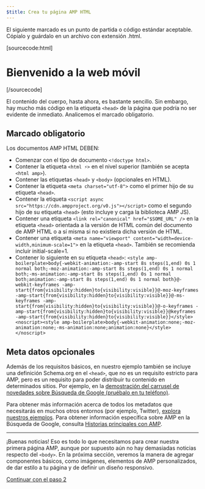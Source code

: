 ```yaml
---
$title: Crea tu página AMP HTML
---
```


El siguiente marcado es un punto de partida o código estándar aceptable.
Cópialo y guárdalo en un archivo con extensión .html.

[sourcecode:html]
<!doctype html>
<html amp lang="es">
  <head>
    <meta charset="utf-8">
    <script async src="https://cdn.ampproject.org/v0.js"></script>
    <title>Hola, AMP</title>
    <link rel="canonical" href="http://example.ampproject.org/article-metadata.html" />
    <meta name="viewport" content="width=device-width,minimum-scale=1,initial-scale=1">
    <script type="application/ld+json">
      {
        "@context": "http://schema.org",
        "@type": "NewsArticle",
        "headline": "Open-source framework for publishing content",
        "datePublished": "2015-10-07T12:02:41Z",
        "image": [
          "logo.jpg"
        ]
      }
    </script>
    <style amp-boilerplate>body{-webkit-animation:-amp-start 8s steps(1,end) 0s 1 normal both;-moz-animation:-amp-start 8s steps(1,end) 0s 1 normal both;-ms-animation:-amp-start 8s steps(1,end) 0s 1 normal both;animation:-amp-start 8s steps(1,end) 0s 1 normal both}@-webkit-keyframes -amp-start{from{visibility:hidden}to{visibility:visible}}@-moz-keyframes -amp-start{from{visibility:hidden}to{visibility:visible}}@-ms-keyframes -amp-start{from{visibility:hidden}to{visibility:visible}}@-o-keyframes -amp-start{from{visibility:hidden}to{visibility:visible}}@keyframes -amp-start{from{visibility:hidden}to{visibility:visible}}</style><noscript><style amp-boilerplate>body{-webkit-animation:none;-moz-animation:none;-ms-animation:none;animation:none}</style></noscript>
  </head>
  <body>
    <h1>Bienvenido a la web móvil</h1>
  </body>
</html>
[/sourcecode]

El contenido del cuerpo, hasta ahora, es bastante sencillo. Sin embargo, hay mucho más código en la etiqueta `<head>` de la página que podría no ser evidente de inmediato. Analicemos el marcado obligatorio.

## Marcado obligatorio

Los documentos AMP HTML DEBEN:

  - Comenzar con el tipo de documento `<!doctype html>`.
  - Contener la etiqueta `<html ⚡>` en el nivel superior (también se acepta `<html amp>`).
  - Contener las etiquetas `<head>` y `<body>` (opcionales en HTML).
  - Contener la etiqueta `<meta charset="utf-8">` como el primer hijo de su etiqueta `<head>`.
  - Contener la etiqueta `<script async src="https://cdn.ampproject.org/v0.js"></script>` como el segundo hijo de su etiqueta `<head>` (esto incluye y carga la biblioteca AMP JS).
  - Contener una etiqueta `<link rel="canonical" href="$SOME_URL" />` en la etiqueta `<head>` orientada a la versión de HTML común del documento de AMP HTML o a sí misma si no existiera dicha versión de HTML.
  - Contener una etiqueta `<meta name="viewport" content="width=device-width,minimum-scale=1">` en la etiqueta `<head>`. También se recomienda incluir initial-scale=1.
  - Contener lo siguiente en su etiqueta `<head>`:
    `<style amp-boilerplate>body{-webkit-animation:-amp-start 8s steps(1,end) 0s 1 normal both;-moz-animation:-amp-start 8s steps(1,end) 0s 1 normal both;-ms-animation:-amp-start 8s steps(1,end) 0s 1 normal both;animation:-amp-start 8s steps(1,end) 0s 1 normal both}@-webkit-keyframes -amp-start{from{visibility:hidden}to{visibility:visible}}@-moz-keyframes -amp-start{from{visibility:hidden}to{visibility:visible}}@-ms-keyframes -amp-start{from{visibility:hidden}to{visibility:visible}}@-o-keyframes -amp-start{from{visibility:hidden}to{visibility:visible}}@keyframes -amp-start{from{visibility:hidden}to{visibility:visible}}</style><noscript><style amp-boilerplate>body{-webkit-animation:none;-moz-animation:none;-ms-animation:none;animation:none}</style></noscript>`

## Meta datos opcionales

Además de los requisitos básicos, en nuestro ejemplo también se incluye una definición Schema.org en el `<head>`, que no es un requisito estricto para AMP, pero es un requisito para poder distribuir tu contenido en determinados sitios. Por ejemplo, en la [demostración del carrusel de novedades sobre Búsqueda de Google (pruébalo en tu teléfono)](https://g.co/ampdemo).

Para obtener más información acerca de todos los metadatos que necesitarás en muchos otros entornos (por ejemplo, Twitter), [explora nuestros ejemplos](https://github.com/ampproject/amphtml/tree/master/examples/metadata-examples). Para obtener información específica sobre AMP en la Búsqueda de Google, consulta [Historias principales con AMP](https://developers.google.com/structured-data/carousels/top-stories).

<hr>

¡Buenas noticias! Eso es todo lo que necesitamos para crear nuestra primera página AMP, aunque por supuesto aún no hay demasiadas noticias respecto del `<body>`. En la próxima sección, veremos la manera de agregar componentes básicos, como imágenes, elementos de AMP personalizados, de dar estilo a tu página y de definir un diseño responsivo.

<a class="go-button button" href="/es/docs/get_started/general/create/include_image.html">Continuar con el paso 2</a>